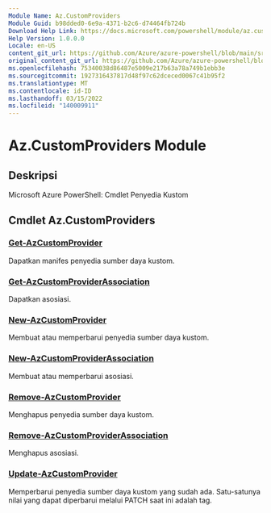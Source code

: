 ```yaml
---
Module Name: Az.CustomProviders
Module Guid: b98dded0-6e9a-4371-b2c6-d74464fb724b
Download Help Link: https://docs.microsoft.com/powershell/module/az.customproviders
Help Version: 1.0.0.0
Locale: en-US
content_git_url: https://github.com/Azure/azure-powershell/blob/main/src/CustomProviders/help/Az.CustomProviders.md
original_content_git_url: https://github.com/Azure/azure-powershell/blob/main/src/CustomProviders/help/Az.CustomProviders.md
ms.openlocfilehash: 75340038d86487e5009e217b63a78a749b1ebb3e
ms.sourcegitcommit: 1927316437817d48f97c62dceced0067c41b95f2
ms.translationtype: MT
ms.contentlocale: id-ID
ms.lasthandoff: 03/15/2022
ms.locfileid: "140009911"
---
```

# Az.CustomProviders Module
## Deskripsi
Microsoft Azure PowerShell: Cmdlet Penyedia Kustom

## Cmdlet Az.CustomProviders
### [Get-AzCustomProvider](Get-AzCustomProvider.md)
Dapatkan manifes penyedia sumber daya kustom.

### [Get-AzCustomProviderAssociation](Get-AzCustomProviderAssociation.md)
Dapatkan asosiasi.

### [New-AzCustomProvider](New-AzCustomProvider.md)
Membuat atau memperbarui penyedia sumber daya kustom.

### [New-AzCustomProviderAssociation](New-AzCustomProviderAssociation.md)
Membuat atau memperbarui asosiasi.

### [Remove-AzCustomProvider](Remove-AzCustomProvider.md)
Menghapus penyedia sumber daya kustom.

### [Remove-AzCustomProviderAssociation](Remove-AzCustomProviderAssociation.md)
Menghapus asosiasi.

### [Update-AzCustomProvider](Update-AzCustomProvider.md)
Memperbarui penyedia sumber daya kustom yang sudah ada.
Satu-satunya nilai yang dapat diperbarui melalui PATCH saat ini adalah tag.

